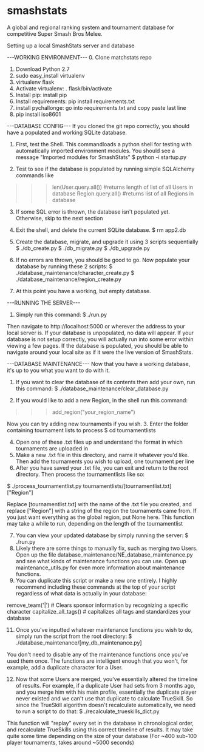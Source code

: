 smashstats
=========

A global and regional ranking system and tournament database for competitive Super Smash Bros Melee.

Setting up a local SmashStats server and database

---WORKING ENVIRONMENT---
0. Clone matchstats repo
1. Download Python 2.7
2. sudo easy_install virtualenv
3. virtualenv flask
4. Activate virtualenv: . flask/bin/activate
5. Install pip: install pip
6. Install requirements: pip install requirements.txt
7. install pychallonge: go into requirements.txt and copy paste last line
8. pip install iso8601

---DATABASE CONFIG---
If you cloned the git repo correctly, you should have a populated and working SQLite database.

1. First, test the Shell. This commandloads a python shell for testing with automatically imported environment modules. You should see a message "Imported modules for SmashStats"
$ python -i startup.py

2. Test to see if the database is populated by running simple SQLAlchemy commands like
>>> len(User.query.all()) #returns length of list of all Users in database
>>> Region.query.all() #returns list of all Regions in database

3. If some SQL error is thrown, the database isn't populated yet. Otherwise, skip to the next section
4. Exit the shell, and delete the current SQLite database.
$ rm app2.db

5. Create the database, migrate, and upgrade it using 3 scripts sequentially
$ ./db_create.py
$ ./db_migrate.py
$ ./db_upgrade.py

6. If no errors are thrown, you should be good to go. Now populate your database by running these 2 scripts:
$ ./database_maintenance/character_create.py
$ ./database_maintenance/region_create.py

7. At this point you have a working, but empty database. 

---RUNNING THE SERVER---
1. Simply run this command:
$ ./run.py

Then navigate to http://localhost:5000 or wherever the address to your local server is. If your database is unpopulated, no data will appear. If your database is not setup correctly, you will actually run into some error within viewing a few pages. If the database is populated, you should be able to navigate around your local site as if it were the live version of SmashStats.

---DATABASE MAINTENANCE---
Now that you have a working database, it's up to you what you want to do with it.

1. If you want to clear the database of its contents then add your own, run this command:
$ ./database_maintenance/clear_database.py

2. If you would like to add a new Region, in the shell run this command:
>>> add_region("your_region_name")

Now you can try adding new tournaments if you wish.
3. Enter the folder containing tournament lists to process
$ cd tournamentlists

4. Open one of these .txt files up and understand the format in which tournaments are uploaded in
5. Make a new .txt file in this directory, and name it whatever you'd like. Then add the tournaments you wish to upload, one tournament per line
6. After you have saved your .txt file, you can exit and return to the root directory. Then process the tournamentlists like so:

$ ./process_tournamentlist.py tournamentlists/[tournamentlist.txt] ["Region"]

Replace [tournamentlist.txt] with the name of the .txt file you created, and replace ["Region"] with a string of the region the tournaments came from. If you just want everything as the global region, put None here. This function may take a while to run, depending on the length of the tournamentlist

7. You can view your updated database by simply running the server: $ ./run.py
8. Likely there are some things to manually fix, such as merging two Users. Open up the file database_maintenance/NE_database_maintenance.py and see what kinds of maintenance functions you can use. Open up maintenance_utils.py for even more information about maintenance functions.
10. You can duplicate this script or make a new one entirely. I highly recommend including these commands at the top of your script regardless of what data is actually in your database:

remove_team('|') # Clears sponsor information by recognizing a specific character
capitalize_all_tags() # capitalizes all tags and standardizes your database

11. Once you've inputted whatever maintenance functions you wish to do, simply run the script from the root directory:
$ ./database_maintenance/[my_db_maintenance.py]

You don't need to disable any of the maintenance functions once you've used them once. The functions  are intelligent enough that you won't, for example, add a duplicate character for a User.

12. Now that some Users are merged, you've essentially altered the timeline of results. For example, if a duplicate User had sets from 3 months ago, and you merge him with his main profile, essentially the duplicate player never existed and we can't use that duplicate to calculate TrueSkill. So since the TrueSkill algorithm doesn't recalculate automatically, we need to run a script to do that:
$ ./recalculate_trueskills_dict.py

This function will "replay" every set in the database in chronological order, and recalculate TrueSkills using this correct timeline of results. It may take quite some time depending on the size of your database (For ~400 sub-100 player tournaments, takes around ~5000 seconds)

